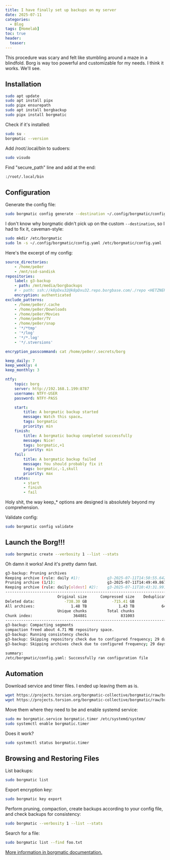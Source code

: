 ```yaml
---
title: I have finally set up backups on my server
date: 2025-07-11
categories:
  - Blog
tags: [Homelab]
toc: true
header:
  teaser:
---
```


This procedure was scary and felt like stumbling around a maze in a blindfold. Borg is way too powerful and customizable for my needs. I think it works. We'll see.

<!--more-->

## Installation

```bash
sudo apt update
sudo apt install pipx
sudo pipx ensurepath
sudo apt install borgbackup
sudo pipx install borgmatic
```

Check if it's installed:

```bash
sudo su -
borgmatic --version
```

Add /root/.local/bin to sudoers:

```bash
sudo visudo
```

Find "secure_path" line and add at the end:

```bash
:/root/.local/bin
```

## Configuration

Generate the config file:

```bash
sudo borgmatic config generate --destination ~/.config/borgmatic/config.yaml
```

I don't know why borgmatic didn't pick up on the custom `--destination`, so I had to fix it, caveman-style:

```bash
sudo mkdir /etc/borgmatic
sudo ln -s ~/.config/borgmatic/config.yaml /etc/borgmatic/config.yaml
```

Here's the excerpt of my config:

```yaml
source_directories:
    - /home/pe8er
    - /mnt/ssd-sandisk
repositories:
	label: g3-backup
	- path: /mnt/media/borgbackups
	# - path: ssh://k8pDxu32@k8pDxu32.repo.borgbase.com/./repo <HETZNER GOES HERE
	encryption: authenticated
exclude_patterns:
	- /home/pe8er/.cache
    - /home/pe8er/Downloads
    - /home/pe8er/Movies
    - /home/pe8er/TV
    - /home/pe8er/snap
    - '*/*tmp'
    - '*/log'
    - '*/*.log'
    - '*/.stversions'

encryption_passcommand: cat /home/pe8er/.secrets/borg

keep_daily: 7
keep_weekly: 4
keep_monthly: 3

ntfy:
    topic: borg
    server: http://192.168.1.199:8787
    username: NTFY-USER
    password: NTFY-PASS

    start:
        title: A borgmatic backup started
        message: Watch this space…
        tags: borgmatic
        priority: min
    finish:
        title: A borgmatic backup completed successfully
        message: Nice!
        tags: borgmatic,+1
        priority: min
    fail:
        title: A borgmatic backup failed
        message: You should probably fix it
        tags: borgmatic,-1,skull
        priority: max
    states:
        - start
        - finish
        - fail
```

Holy shit, the way keep_* options are designed is absolutely beyond my comprehension.

Validate config:

````bash
sudo borgmatic config validate
````

## Launch the Borg!!!

```bash
sudo borgmatic create --verbosity 1 --list --stats
```

Oh damn it works! And it's pretty damn fast.

```bash
g3-backup: Pruning archives
Keeping archive (rule: daily #1):            g3-2025-07-11T14:50:55.642919        Fri, 2025-07-11 14:50:55 [1678cb92d646bca4a8912c4479ab9d96a9f3c38f81e8a26bdbcd79dbdd2f95cd]
Pruning archive (1/1):                       g3-2025-07-11T14:49:49.867765        Fri, 2025-07-11 14:49:50 [35cef225b9c6a0bcf06fb4c228166e158f3f602f6cf6bf300dbd14fe827fdeeb]
Keeping archive (rule: daily[oldest] #2):    g3-2025-07-11T10:43:31.991167        Fri, 2025-07-11 10:43:32 [9248f2607a766f9bbb686173cdc1ae59df100cc54ec8155f16e1fffb4516e9d1]
------------------------------------------------------------------------------
                       Original size      Compressed size    Deduplicated size
Deleted data:             -738.30 GB           -715.41 GB             -4.71 MB
All archives:                1.48 TB              1.43 TB            642.51 GB
                       Unique chunks         Total chunks
Chunk index:                  364881               831003
------------------------------------------------------------------------------
g3-backup: Compacting segments
compaction freed about 4.71 MB repository space.
g3-backup: Running consistency checks
g3-backup: Skipping repository check due to configured frequency; 29 days, 22:33:44.729506 until next check (use --force to check anyway)
g3-backup: Skipping archives check due to configured frequency; 29 days, 22:33:44.728086 until next check (use --force to check anyway)

summary:
/etc/borgmatic/config.yaml: Successfully ran configuration file
```

## Automation

Download service and timer files. I ended up leaving them as is.

```bash
wget https://projects.torsion.org/borgmatic-collective/borgmatic/raw/branch/main/sample/systemd/borgmatic.service
wget https://projects.torsion.org/borgmatic-collective/borgmatic/raw/branch/main/sample/systemd/borgmatic.timer
```

Move them where they need to be and enable systemd service:

```bash
sudo mv borgmatic.service borgmatic.timer /etc/systemd/system/
sudo systemctl enable borgmatic.timer
```

Does it work?

```bash
sudo systemctl status borgmatic.timer
```

## Browsing and Restoring Files

List backups:

```bash
sudo borgmatic list
```

Export encryption key:

```bash
sudo borgmatic key export
```

Perform pruning, compaction, create backups according to your config file, and check backups for consistency:

```bash
sudo borgmatic --verbosity 1 --list --stats
```

Search for a file:

```bash
sudo borgmatic list --find foo.txt
```

[More information in borgmatic documentation.](https://torsion.org/borgmatic/docs/how-to/inspect-your-backups/)
